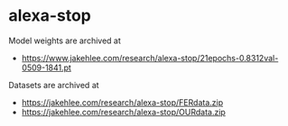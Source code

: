 # alexa-stop

Model weights are archived at
- https://www.jakehlee.com/research/alexa-stop/21epochs-0.8312val-0509-1841.pt

Datasets are archived at
- https://jakehlee.com/research/alexa-stop/FERdata.zip
- https://jakehlee.com/research/alexa-stop/OURdata.zip
